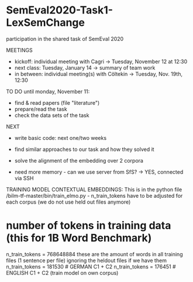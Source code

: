 # SemEval2020-Task1-LexSemChange
participation in the shared task of SemEval 2020

MEETINGS
- kickoff: individual meeting with Cagri -> Tuesday, November 12 at 12:30
- next class: Tuesday, January 14 -> summary of team work
- in between: individual meeting(s) with Cöltekin
    -> Tuesday, Nov. 19th, 12:30

TO DO until monday, November 11:
- find & read papers (file "literature")
- prepare/read the task
- check the data sets of the task

NEXT
- write basic code: next one/two weeks
- find similar approaches to our task and how they solved it

- solve the alignment of the embedding over 2 corpora
- need more memory - can we use server from SfS? -> YES, connected via SSH

TRAINING MODEL CONTEXTUAL EMBEDDINGS:
This is in the python file /bilm-tf-master/bin/train_elmo.py - n_train_tokens have to be adjusted for each corpus (we do not use held out files anymore)

# number of tokens in training data (this for 1B Word Benchmark)
n_train_tokens = 768648884
these are the amount of words in all training files (1 sentence per file) ignoring the heldout files if we have them
n_train_tokens = 181530  # GERMAN C1 + C2
n_train_tokens = 176451  # ENGLISH C1 + C2 (train model on own corpus)
